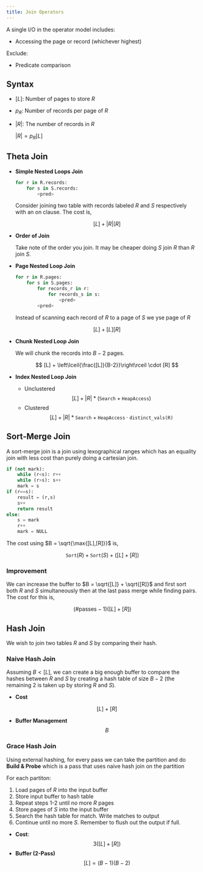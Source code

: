 ```yaml
---
title: Join Operators
---
```


A single I/O in the operator model includes:

* Accessing the page or record (whichever highest)

Exclude:

* Predicate comparison

## Syntax

* $[L]$: Number of pages to store $R$
* $p_R$: Number of records per page of $R$
* $|R|$: The number of records in $R$

    $|R| = p_R [L]$

## Theta Join
* **Simple Nested Loops Join**

    ```py
    for r in R.records:
        for s in S.records:
            <pred>
    ```
    Consider joining two table with records labeled $R$ and $S$ respectively with an on clause. The cost is,

    $$ [L] + |R|[R] $$

* **Order of Join**

    Take note of the order you join. It may be cheaper doing $S$ join $R$ than $R$ join $S$.

* **Page Nested Loop Join**

    ```py
    for r in R.pages:
        for s in S.pages:
            for records_r in r:
                for records_s in s:
                    <pred>
            <pred>
    ```
    Instead of scanning each record of $R$ to a page of $S$ we yse page of $R$

    $$ [L] + [L][R] $$

* **Chunk Nested Loop Join**

    We will chunk the records into $B-2$ pages.

    $$ [L] + \left\lceil{\frac{[L]}{B-2}}\right\rceil \cdot [R] $$

* **Index Nested Loop Join**

    * Unclustered
        $$ [L] + |R| * (\texttt{Search} + \texttt{HeapAccess}) $$
    * Clustered
        $$ [L] + |R| * \texttt{Search} + \texttt{HeapAccess} \cdot \texttt{distinct_vals(R)} $$

## Sort-Merge Join

A sort-merge join is a join using lexographical ranges which has an equality join with less cost than purely doing a cartesian join.

```py
if (not mark):
    while (r<s): r++
    while (r>s): s++
    mark = s
if (r==s):
    result = (r,s)
    s++
    return result
else:
    s = mark
    r++
    mark = NULL
```

The cost using $B = \sqrt{\max{[L],[R]}}$ is,

$$\texttt{Sort}(R) + \texttt{Sort}(S) + ([L] +[R])$$

### Improvement

We can increase the buffer to $B = \sqrt{[L]} + \sqrt{[R]}$ and first sort both $R$ and $S$ simultaneously then at the last pass merge while finding pairs. The cost for this is,

$$ (\#\text{passes} - 1)([L] + [R]) $$

## Hash Join
We wish to join two tables $R$ and $S$ by comparing their hash.

### Naive Hash Join
Assuming $B < [L]$, we can create a big enough buffer to compare the hashes between $R$ and $S$ by creating a hash table of size $B-2$ (the remaining 2 is taken up by storing $R$ and $S$).

* **Cost**

    $$[L] + [R]$$

* **Buffer Management**
    $$B$$

### Grace Hash Join

Using external hashing, for every pass we can take the partition and do **Build & Probe** which is a pass that uses naive hash join on the partition

For each partiton:

1. Load pages of $R$ into the input buffer
2. Store input buffer to hash table
3. Repeat steps 1-2 until no more $R$ pages
4. Store pages of $S$ into the input buffer
5. Search the hash table for match. Write matches to output
6. Continue until no more $S$. Remember to flush out the output if full.

* **Cost**:
    $$ 3([L] + [R])$$
* **Buffer (2-Pass)**
    $$ [L] = (B-1)(B-2) $$